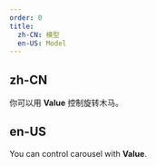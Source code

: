 ```yaml
---
order: 0
title:
  zh-CN: 模型
  en-US: Model
---
```


## zh-CN

你可以用 **Value** 控制旋转木马。

## en-US

You can control carousel with **Value**.
